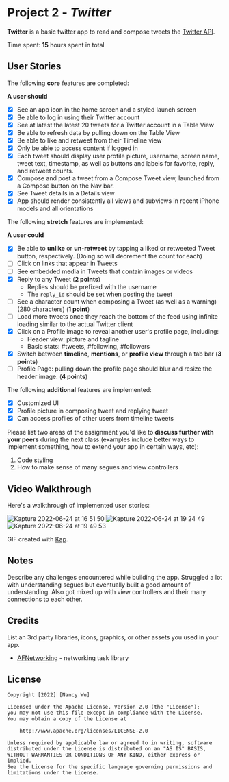 # Project 2 - *Twitter*

**Twitter** is a basic twitter app to read and compose tweets the [Twitter API](https://apps.twitter.com/).

Time spent: **15** hours spent in total

## User Stories

The following **core** features are completed:

**A user should**

- [X] See an app icon in the home screen and a styled launch screen
- [X] Be able to log in using their Twitter account
- [X] See at latest the latest 20 tweets for a Twitter account in a Table View
- [X] Be able to refresh data by pulling down on the Table View
- [X] Be able to like and retweet from their Timeline view
- [X] Only be able to access content if logged in
- [X] Each tweet should display user profile picture, username, screen name, tweet text, timestamp, as well as buttons and labels for favorite, reply, and retweet counts.
- [X] Compose and post a tweet from a Compose Tweet view, launched from a Compose button on the Nav bar.
- [X] See Tweet details in a Details view
- [X] App should render consistently all views and subviews in recent iPhone models and all orientations

The following **stretch** features are implemented:

**A user could**

- [X] Be able to **unlike** or **un-retweet** by tapping a liked or retweeted Tweet button, respectively. (Doing so will decrement the count for each)
- [ ] Click on links that appear in Tweets
- [ ] See embedded media in Tweets that contain images or videos
- [X] Reply to any Tweet (**2 points**)
  - Replies should be prefixed with the username
  - The `reply_id` should be set when posting the tweet
- [ ] See a character count when composing a Tweet (as well as a warning) (280 characters) (**1 point**)
- [ ] Load more tweets once they reach the bottom of the feed using infinite loading similar to the actual Twitter client
- [X] Click on a Profile image to reveal another user's profile page, including:
  - Header view: picture and tagline
  - Basic stats: #tweets, #following, #followers
- [X] Switch between **timeline**, **mentions**, or **profile view** through a tab bar (**3 points**)
- [ ] Profile Page: pulling down the profile page should blur and resize the header image. (**4 points**)

The following **additional** features are implemented:

- [X] Customized UI
- [X] Profile picture in composing tweet and replying tweet
- [X] Can access profiles of other users from timeline tweets

Please list two areas of the assignment you'd like to **discuss further with your peers** during the next class (examples include better ways to implement something, how to extend your app in certain ways, etc):

1. Code styling
2. How to make sense of many segues and view controllers

## Video Walkthrough

Here's a walkthrough of implemented user stories:

![Kapture 2022-06-24 at 16 51 50](https://user-images.githubusercontent.com/65429031/175749519-1fe1c3a1-6b44-4215-b82f-3853e66bfd40.gif)
![Kapture 2022-06-24 at 19 24 49](https://user-images.githubusercontent.com/65429031/175754770-0fe6e606-f2d1-49cd-aa57-d25f82643002.gif)
![Kapture 2022-06-24 at 19 49 53](https://user-images.githubusercontent.com/65429031/175755592-44b32e3b-9a22-491f-b706-9aabfe657624.gif)


GIF created with [Kap](https://getkap.co/).

## Notes

Describe any challenges encountered while building the app.
Struggled a lot with understanding segues but eventually built a good amount of understanding. Also got mixed up with view controllers and their many connections to each other. 

## Credits

List an 3rd party libraries, icons, graphics, or other assets you used in your app.

- [AFNetworking](https://github.com/AFNetworking/AFNetworking) - networking task library

## License

    Copyright [2022] [Nancy Wu]

    Licensed under the Apache License, Version 2.0 (the "License");
    you may not use this file except in compliance with the License.
    You may obtain a copy of the License at

        http://www.apache.org/licenses/LICENSE-2.0

    Unless required by applicable law or agreed to in writing, software
    distributed under the License is distributed on an "AS IS" BASIS,
    WITHOUT WARRANTIES OR CONDITIONS OF ANY KIND, either express or implied.
    See the License for the specific language governing permissions and
    limitations under the License.
